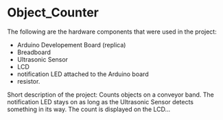 # Object_Counter

The following are the hardware components that were used in the project:
- Arduino Developement Board (replica)
- Breadboard
- Ultrasonic Sensor
- LCD
- notification LED attached to the Arduino board
- resistor.

Short description of the project:
Counts objects on a conveyor band.
The notification LED stays on as long as the Ultrasonic Sensor detects something in its way.
The count is displayed on the LCD...

